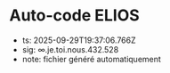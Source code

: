 # Auto-code ELIOS
- ts: 2025-09-29T19:37:06.766Z
- sig: ∞.je.toi.nous.432.528
- note: fichier généré automatiquement
